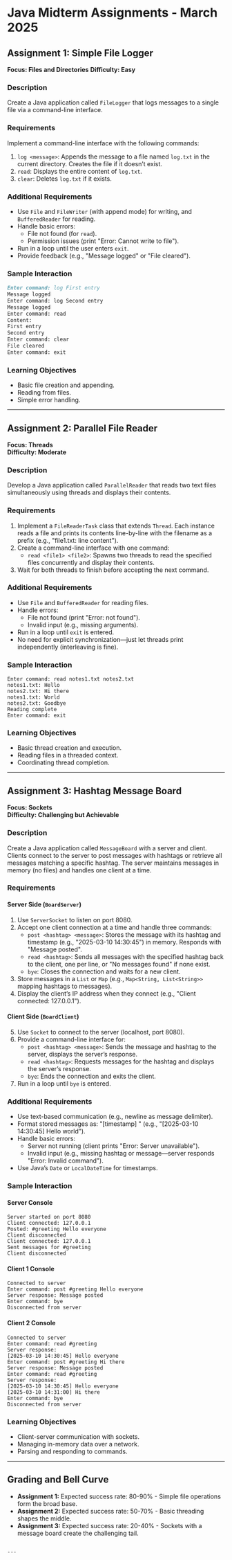 
# Java Midterm Assignments - March 2025


## Assignment 1: Simple File Logger
**Focus: Files and Directories** 
**Difficulty: Easy** 

### Description
Create a Java application called `FileLogger` that logs messages to a single file via a command-line interface. 

### Requirements
Implement a command-line interface with the following commands:  
1. `log <message>`: Appends the message to a file named `log.txt` in the current directory. Creates the file if it doesn’t exist.  
2. `read`: Displays the entire content of `log.txt`.  
3. `clear`: Deletes `log.txt` if it exists.  

### Additional Requirements
- Use `File` and `FileWriter` (with append mode) for writing, and `BufferedReader` for reading.  
- Handle basic errors:  
  - File not found (for `read`).  
  - Permission issues (print "Error: Cannot write to file").  
- Run in a loop until the user enters `exit`.  
- Provide feedback (e.g., "Message logged" or "File cleared").  

### Sample Interaction
```markdown
Enter command: log First entry
Message logged
Enter command: log Second entry
Message logged
Enter command: read
Content:
First entry
Second entry
Enter command: clear
File cleared
Enter command: exit
```

### Learning Objectives
- Basic file creation and appending.  
- Reading from files.  
- Simple error handling.  

---

## Assignment 2: Parallel File Reader
**Focus: Threads**  
**Difficulty: Moderate**

### Description
Develop a Java application called `ParallelReader` that reads two text files simultaneously using threads and displays their contents.

### Requirements
1. Implement a `FileReaderTask` class that extends `Thread`. Each instance reads a file and prints its contents line-by-line with the filename as a prefix (e.g., "file1.txt: line content").  
2. Create a command-line interface with one command:  
   - `read <file1> <file2>`: Spawns two threads to read the specified files concurrently and display their contents.  
3. Wait for both threads to finish before accepting the next command.  

### Additional Requirements
- Use `File` and `BufferedReader` for reading files.  
- Handle errors:  
  - File not found (print "Error: <filename> not found").  
  - Invalid input (e.g., missing arguments).  
- Run in a loop until `exit` is entered.  
- No need for explicit synchronization—just let threads print independently (interleaving is fine).  

### Sample Interaction
```
Enter command: read notes1.txt notes2.txt
notes1.txt: Hello
notes2.txt: Hi there
notes1.txt: World
notes2.txt: Goodbye
Reading complete
Enter command: exit
```

### Learning Objectives
- Basic thread creation and execution.  
- Reading files in a threaded context.  
- Coordinating thread completion.  

---

## Assignment 3: Hashtag Message Board
**Focus: Sockets**  
**Difficulty: Challenging but Achievable**

### Description
Create a Java application called `MessageBoard` with a server and client. Clients connect to the server to post messages with hashtags or retrieve all messages matching a specific hashtag. The server maintains messages in memory (no files) and handles one client at a time.

### Requirements
#### Server Side (`BoardServer`)
1. Use `ServerSocket` to listen on port 8080.  
2. Accept one client connection at a time and handle three commands:  
   - `post <hashtag> <message>`: Stores the message with its hashtag and timestamp (e.g., "2025-03-10 14:30:45") in memory. Responds with "Message posted".  
   - `read <hashtag>`: Sends all messages with the specified hashtag back to the client, one per line, or "No messages found" if none exist.  
   - `bye`: Closes the connection and waits for a new client.  
3. Store messages in a `List` or `Map` (e.g., `Map<String, List<String>>` mapping hashtags to messages).  
4. Display the client’s IP address when they connect (e.g., "Client connected: 127.0.0.1").  

#### Client Side (`BoardClient`)
5. Use `Socket` to connect to the server (localhost, port 8080).  
6. Provide a command-line interface for:  
   - `post <hashtag> <message>`: Sends the message and hashtag to the server, displays the server’s response.  
   - `read <hashtag>`: Requests messages for the hashtag and displays the server’s response.  
   - `bye`: Ends the connection and exits the client.  
7. Run in a loop until `bye` is entered.  

### Additional Requirements
- Use text-based communication (e.g., newline as message delimiter).  
- Format stored messages as: "[timestamp] <message>" (e.g., "[2025-03-10 14:30:45] Hello world").  
- Handle basic errors:  
  - Server not running (client prints "Error: Server unavailable").  
  - Invalid input (e.g., missing hashtag or message—server responds "Error: Invalid command").  
- Use Java’s `Date` or `LocalDateTime` for timestamps.  

### Sample Interaction
#### Server Console
```
Server started on port 8080
Client connected: 127.0.0.1
Posted: #greeting Hello everyone
Client disconnected
Client connected: 127.0.0.1
Sent messages for #greeting
Client disconnected
```

#### Client 1 Console
```
Connected to server
Enter command: post #greeting Hello everyone
Server response: Message posted
Enter command: bye
Disconnected from server
```

#### Client 2 Console
```
Connected to server
Enter command: read #greeting
Server response:
[2025-03-10 14:30:45] Hello everyone
Enter command: post #greeting Hi there
Server response: Message posted
Enter command: read #greeting
Server response:
[2025-03-10 14:30:45] Hello everyone
[2025-03-10 14:31:00] Hi there
Enter command: bye
Disconnected from server
```

### Learning Objectives
- Client-server communication with sockets.  
- Managing in-memory data over a network.  
- Parsing and responding to commands.  

---

## Grading and Bell Curve
- **Assignment 1:** Expected success rate: 80-90% - Simple file operations form the broad base.  
- **Assignment 2:** Expected success rate: 50-70% - Basic threading shapes the middle.  
- **Assignment 3:** Expected success rate: 20-40% - Sockets with a message board create the challenging tail.
```

---

